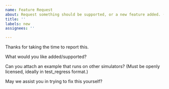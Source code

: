 ```yaml
---
name: Feature Request
about: Request something should be supported, or a new feature added. (Note our contributor agreement at https://github.com/verilator/verilator/blob/master/docs/CONTRIBUTING.rst)
title: ''
labels: new
assignees: ''

---
```


Thanks for taking the time to report this.

What would you like added/supported?

Can you attach an example that runs on other simulators?  (Must be openly licensed, ideally in test_regress format.)

May we assist you in trying to fix this yourself?
